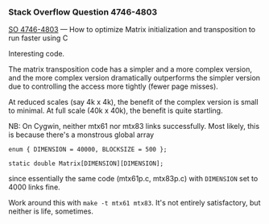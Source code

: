 ### Stack Overflow Question 4746-4803

[SO 4746-4803](https://stackoverflow.com/q/47464803) &mdash;
How to optimize Matrix initialization and transposition to run faster using C

Interesting code.

The matrix transposition code has a simpler and a more complex version,
and the more complex version dramatically outperforms the simpler
version due to controlling the access more tightly (fewer page misses).

At reduced scales (say 4k x 4k), the benefit of the complex version is
small to minimal.
At full scale (40k x 40k), the benefit is quite startling.

NB: On Cygwin, neither mtx61 nor mtx83 links successfully.
Most likely, this is because there's a monstrous global array

    enum { DIMENSION = 40000, BLOCKSIZE = 500 };

    static double Matrix[DIMENSION][DIMENSION];

since essentially the same code (mtx61p.c, mtx83p.c) with `DIMENSION`
set to 4000 links fine.

Work around this with `make -t mtx61 mtx83`.
It's not entirely satisfactory, but neither is life, sometimes.
